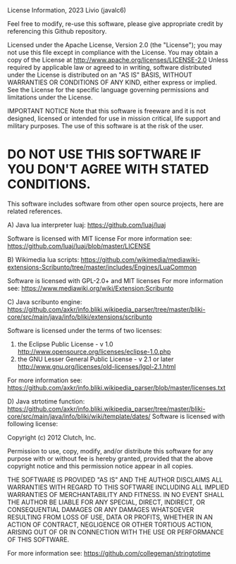 License Information, 2023 Livio (javalc6)

Feel free to modify, re-use this software, please give appropriate
credit by referencing this Github repository.

Licensed under the Apache License, Version 2.0 (the "License");
you may not use this file except in compliance with the License.
You may obtain a copy of the License at
    http://www.apache.org/licenses/LICENSE-2.0
Unless required by applicable law or agreed to in writing, software
distributed under the License is distributed on an "AS IS" BASIS,
WITHOUT WARRANTIES OR CONDITIONS OF ANY KIND, either express or implied.
See the License for the specific language governing permissions and
limitations under the License.

IMPORTANT NOTICE
Note that this software is freeware and it is not designed, licensed or
intended for use in mission critical, life support and military purposes.
The use of this software is at the risk of the user. 

DO NOT USE THIS SOFTWARE IF YOU DON'T AGREE WITH STATED CONDITIONS.
====================================================================
This software includes software from other open source projects, here are related references.

A) Java lua interpreter luaj: https://github.com/luaj/luaj

Software is licensed with MIT license
For more information see:
https://github.com/luaj/luaj/blob/master/LICENSE

B) Wikimedia lua scripts: https://github.com/wikimedia/mediawiki-extensions-Scribunto/tree/master/includes/Engines/LuaCommon

Software is licensed with GPL-2.0+ and MIT licenses
For more information see:
https://www.mediawiki.org/wiki/Extension:Scribunto

C) Java scribunto engine: https://github.com/axkr/info.bliki.wikipedia_parser/tree/master/bliki-core/src/main/java/info/bliki/extensions/scribunto

Software is licensed under the terms of two licenses:

1) the Eclipse Public License - v 1.0
http://www.opensource.org/licenses/eclipse-1.0.php
2) the GNU Lesser General Public License - v 2.1 or later
http://www.gnu.org/licenses/old-licenses/lgpl-2.1.html

For more information see:
https://github.com/axkr/info.bliki.wikipedia_parser/blob/master/licenses.txt

D) Java strtotime function: https://github.com/axkr/info.bliki.wikipedia_parser/tree/master/bliki-core/src/main/java/info/bliki/wiki/template/dates/
Software is licensed with following license:

Copyright (c) 2012 Clutch, Inc.

Permission to use, copy, modify, and/or distribute this software for any
purpose with or without fee is hereby granted, provided that the above
copyright notice and this permission notice appear in all copies.

THE SOFTWARE IS PROVIDED "AS IS" AND THE AUTHOR DISCLAIMS ALL WARRANTIES
WITH REGARD TO THIS SOFTWARE INCLUDING ALL IMPLIED WARRANTIES OF
MERCHANTABILITY AND FITNESS. IN NO EVENT SHALL THE AUTHOR BE LIABLE FOR
ANY SPECIAL, DIRECT, INDIRECT, OR CONSEQUENTIAL DAMAGES OR ANY DAMAGES
WHATSOEVER RESULTING FROM LOSS OF USE, DATA OR PROFITS, WHETHER IN AN
ACTION OF CONTRACT, NEGLIGENCE OR OTHER TORTIOUS ACTION, ARISING OUT OF
OR IN CONNECTION WITH THE USE OR PERFORMANCE OF THIS SOFTWARE.

For more information see:
https://github.com/collegeman/stringtotime